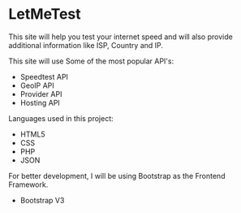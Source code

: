 # LetMeTest
This site will help you test your internet speed and will also provide additional information like ISP, Country and IP. 

This site will use Some of the most popular API's:
- Speedtest API
- GeoIP API
- Provider API
- Hosting API

Languages used in this project:
- HTML5
- CSS
- PHP
- JSON

For better development, I will be using Bootstrap as the Frontend Framework.
- Bootstrap V3
